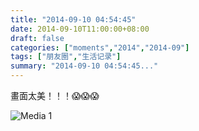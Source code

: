 ```yaml
---
title: "2014-09-10 04:54:45"
date: 2014-09-10T11:00:00+08:00
draft: false
categories: ["moments","2014","2014-09"]
tags: ["朋友圈","生活记录"]
summary: "2014-09-10 04:54:45..."
---
```


畫面太美！！！😱😱😱

![Media 1](/Moments/photos/2014-09-10/201409100454450.jpg)

